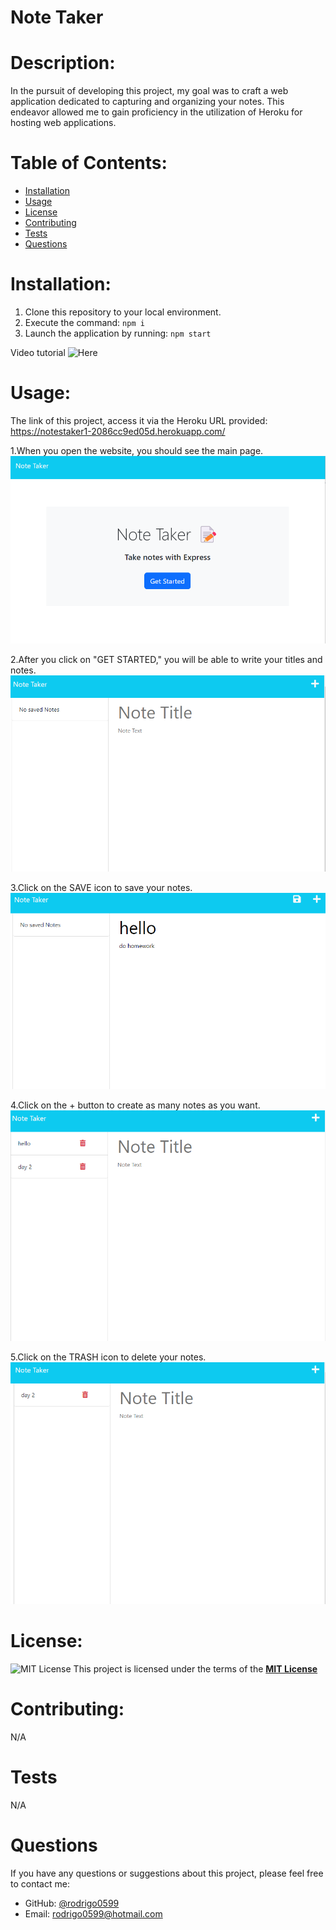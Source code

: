 # Note Taker
# Description:
In the pursuit of developing this project, my goal was to craft a web application dedicated to capturing and organizing your notes. This endeavor allowed me to gain proficiency in the utilization of Heroku for hosting web applications.

# Table of Contents:
  - [Installation](#installation)
  - [Usage](#usage)
  - [License](#license)
  - [Contributing](#contributing)
  - [Tests](#tests)
  - [Questions](#questions)

# Installation:
1. Clone this repository to your local environment.
2. Execute the command:  ```npm i ```
3. Launch the application by running:  ```npm start ```

Video tutorial
![Here](https://drive.google.com/file/d/19RSM3YpZo4tmIwudGN8PWWlu5vnvIP9R/view?usp=drive_link)

# Usage:
The link of this project, access it via the Heroku URL provided:
https://notestaker1-2086cc9ed05d.herokuapp.com/

1.When you open the website, you should see the main page.
![Base Note Taker Site](./public/assets/images/main.png)

2.After you click on "GET STARTED," you will be able to write your titles and notes.
![Base Note Taker Site](./public/assets/images/1st.png)

3.Click on the SAVE icon to save your notes.
![Base Note Taker Site](./public/assets/images/note.png)

4.Click on the + button to create as many notes as you want.
![Base Note Taker Site](./public/assets/images/2nd.png)

5.Click on the TRASH icon to delete your notes.
![Base Note Taker Site](./public/assets/images/delete.png)

# License:
 ![MIT License](https://img.shields.io/badge/License-MIT-yellow.svg)
  This project is licensed under the terms of the **[MIT License](https://opensource.org/licenses/MIT)**

# Contributing:
N/A

# Tests
  N/A
# Questions
  If you have any questions or suggestions about this project, please feel free to contact me:
- GitHub: [@rodrigo0599](https://github.com/rodrigo0599)
- Email: rodrigo0599@hotmail.com

  
  


